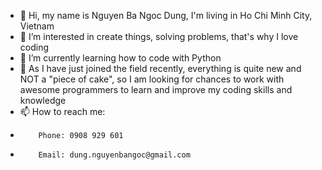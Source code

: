 - 👋 Hi, my name is Nguyen Ba Ngoc Dung, I'm living in Ho Chi Minh City, Vietnam
- 👀 I’m interested in create things, solving problems, that's why I love coding
- 🌱 I’m currently learning how to code with Python
- 💞️ As I have just joined the field recently, everything is quite new and NOT a "piece of cake", so I am looking for chances to work with awesome programmers to learn and improve my coding skills and knowledge
- 📫 How to reach me:
-         Phone: 0908 929 601
-         Email: dung.nguyenbangoc@gmail.com

<!---
cong3990/cong3990 is a ✨ special ✨ repository because its `README.md` (this file) appears on your GitHub profile.
You can click the Preview link to take a look at your changes.
--->
